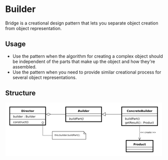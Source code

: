 Builder
================
Bridge is a creational design pattern that lets you separate object creation from object representation.

## Usage
- Use the pattern when the algorithm for creating a complex object should be independent of the parts that make up the object and how they're assembled.
- Use the pattern when you need to provide similar creational process for several object representations.

## Structure
![Structure](static/structure.png?raw=true)